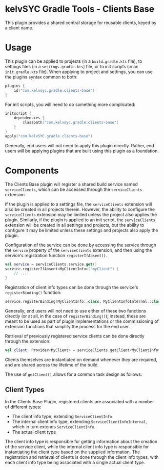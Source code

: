 # kelvSYC Gradle Tools - Clients Base

This plugin provides a shared central storage for reusable clients, keyed by a client name.

# Usage

This plugin can be applied to projects (in a `build.gradle.kts` file), to settings files (in a `settings.gradle.kts`)
file, or to init scripts (in an `init.gradle.kts` file). When applying to project and settings, you can use the plugins
syntax common to both:

```kotlin
plugins {
    id("com.kelvsyc.gradle.clients-base")
}
```

For init scripts, you will need to do something more complicated:

```kotlin
initscript {
    dependencies {
        classpath("com.kelvsyc.gradle:clients-base")
    }
}
apply("com.kelvSYC.gradle.clients-base")
```

Generally, end users will not need to apply this plugin directly. Rather, end users will be applying plugins that are
built using this plugin as a foundation.

# Components
The Clients Base plugin will register a shared build service named `serviceClients`, which can be accessed through the
`serviceClients` extension.

If the plugin is applied to a settings file, the `serviceClients` extension will also be created in all projects therein.
However, the ability to configure the `serviceClients` extension may be limited unless the project also applies the
plugin. Similarly, if the plugin is applied to an init script, the `serviceClients` extension will be created in all
settings and projects, but the ability to configure it may be limited unless these settings and projects also apply the
plugin.

Configuration of the service can be done by accessing the service through the `service` property of the `serviceClients`
extension, and then using the service's registration function `registerIfAbsent()`.

```kotlin
val service = serviceClients.service.get()
service.registerIfAbsent<MyClientInfo>("myClient") {
    // ...
}
```

Registration of client info types can be done through the service's `registerBinding()` function:

```kotlin
service.registerBinding(MyClientInfo::class, MyClientInfoInternal::class)
```

Generally, end users will not need to use either of these two functions directly (or at all, in the case of
`registerBinding()`); instead, these are meant to be used as part of plugin implementations or the commissioning of
extension functions that simplify the process for the end user.

Retrieval of previously registered service clients can be done directly through the extension:

```kotlin
val client: Provider<MyClient> = serviceClients.getClient<MyClientInfo>("myClient")
```

Clients themselves are instantiated on demand whenever they are required, and are shared across the lifetime of the
build.

The use of `getClient()` allows for a common task design as follows:

## Client Types
In the Clients Base Plugin, registered clients are associated with a number of different types:

* The client info type, extending `ServiceClientInfo`
* The internal client info type, extending `ServiceClientInfoInternal`, which in turn extends `ServiceClientInfo`.
* The actual client type

The client info type is responsible for getting information about the creation of the service client, while the internal
client info type is responsible for instantiating the client type based on the supplied information. The registration
and retrieval of clients is done through the client info types, with each client info type being associated with a
single actual client type.
